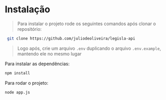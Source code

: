 # Instalação

> Para instalar o projeto rode os seguintes comandos após clonar o repositório:
```bash 
 git clone https://github.com/juliodeoliveira/legisla-api
```
> Logo após, crie um arquivo `.env` duplicando o arquivo `.env.example`, mantendo ele no mesmo lugar

Para instalar as dependências:
```bash 
npm install
```

Para rodar o projeto:
```bash 
node app.js
```


